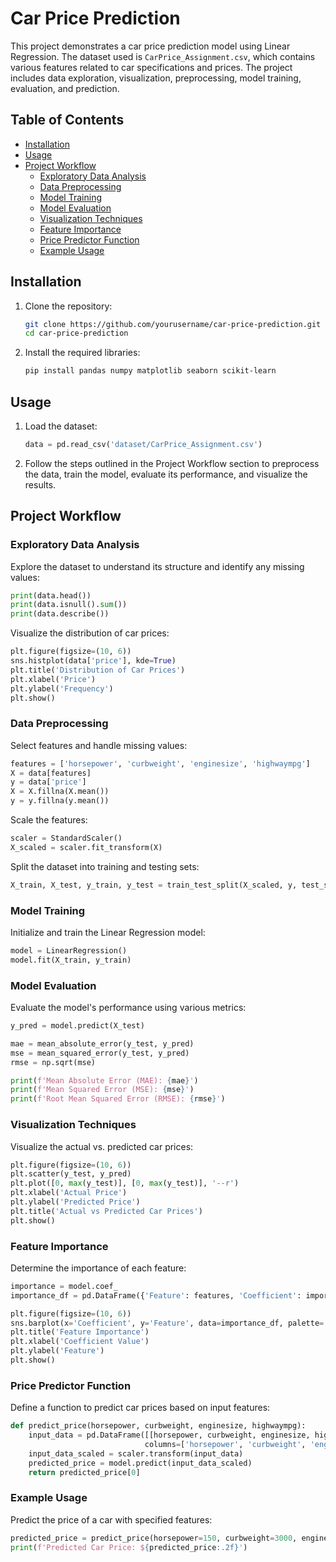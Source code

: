 # Car Price Prediction

This project demonstrates a car price prediction model using Linear Regression. The dataset used is `CarPrice_Assignment.csv`, which contains various features related to car specifications and prices. The project includes data exploration, visualization, preprocessing, model training, evaluation, and prediction.

## Table of Contents
- [Installation](#installation)
- [Usage](#usage)
- [Project Workflow](#project-workflow)
  - [Exploratory Data Analysis](#exploratory-data-analysis)
  - [Data Preprocessing](#data-preprocessing)
  - [Model Training](#model-training)
  - [Model Evaluation](#model-evaluation)
  - [Visualization Techniques](#visualization-techniques)
  - [Feature Importance](#feature-importance)
  - [Price Predictor Function](#price-predictor-function)
  - [Example Usage](#example-usage)


## Installation

1. Clone the repository:
   ```bash
   git clone https://github.com/yourusername/car-price-prediction.git
   cd car-price-prediction
2. Install the required libraries:
   ```bash
   pip install pandas numpy matplotlib seaborn scikit-learn

## Usage

1. Load the dataset:
   ```python
   data = pd.read_csv('dataset/CarPrice_Assignment.csv')
2. Follow the steps outlined in the Project Workflow section to preprocess the data, train the model, evaluate its performance, and visualize the results.

## Project Workflow

### Exploratory Data Analysis
Explore the dataset to understand its structure and identify any missing values:
```python
print(data.head())
print(data.isnull().sum())
print(data.describe())
```
Visualize the distribution of car prices:
```python
plt.figure(figsize=(10, 6))
sns.histplot(data['price'], kde=True)
plt.title('Distribution of Car Prices')
plt.xlabel('Price')
plt.ylabel('Frequency')
plt.show()
```
### Data Preprocessing
Select features and handle missing values:
```python
features = ['horsepower', 'curbweight', 'enginesize', 'highwaympg']
X = data[features]
y = data['price']
X = X.fillna(X.mean())
y = y.fillna(y.mean())
```
Scale the features:
```python
scaler = StandardScaler()
X_scaled = scaler.fit_transform(X)
```
Split the dataset into training and testing sets:
```python
X_train, X_test, y_train, y_test = train_test_split(X_scaled, y, test_size=0.2, random_state=42)
```
### Model Training

Initialize and train the Linear Regression model:

```python
model = LinearRegression()
model.fit(X_train, y_train)
```

### Model Evaluation

Evaluate the model's performance using various metrics:

```python
y_pred = model.predict(X_test)

mae = mean_absolute_error(y_test, y_pred)
mse = mean_squared_error(y_test, y_pred)
rmse = np.sqrt(mse)

print(f'Mean Absolute Error (MAE): {mae}')
print(f'Mean Squared Error (MSE): {mse}')
print(f'Root Mean Squared Error (RMSE): {rmse}')
```

### Visualization Techniques

Visualize the actual vs. predicted car prices:

```python
plt.figure(figsize=(10, 6))
plt.scatter(y_test, y_pred)
plt.plot([0, max(y_test)], [0, max(y_test)], '--r')
plt.xlabel('Actual Price')
plt.ylabel('Predicted Price')
plt.title('Actual vs Predicted Car Prices')
plt.show()
```

### Feature Importance

Determine the importance of each feature:

```python
importance = model.coef_
importance_df = pd.DataFrame({'Feature': features, 'Coefficient': importance})

plt.figure(figsize=(10, 6))
sns.barplot(x='Coefficient', y='Feature', data=importance_df, palette='viridis')
plt.title('Feature Importance')
plt.xlabel('Coefficient Value')
plt.ylabel('Feature')
plt.show()
```

### Price Predictor Function

Define a function to predict car prices based on input features:

```python
def predict_price(horsepower, curbweight, enginesize, highwaympg):
    input_data = pd.DataFrame([[horsepower, curbweight, enginesize, highwaympg]],
                              columns=['horsepower', 'curbweight', 'enginesize', 'highwaympg'])
    input_data_scaled = scaler.transform(input_data)
    predicted_price = model.predict(input_data_scaled)
    return predicted_price[0]
```

### Example Usage

Predict the price of a car with specified features:

```python
predicted_price = predict_price(horsepower=150, curbweight=3000, enginesize=2.5, highwaympg=25)
print(f'Predicted Car Price: ${predicted_price:.2f}')
```
